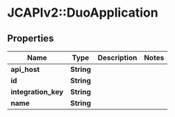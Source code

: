 # JCAPIv2::DuoApplication

## Properties
Name | Type | Description | Notes
------------ | ------------- | ------------- | -------------
**api_host** | **String** |  | 
**id** | **String** |  | 
**integration_key** | **String** |  | 
**name** | **String** |  | 


